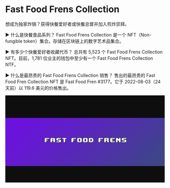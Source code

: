 # Fast Food Frens Collection

想成为独家炸锅？获得快餐爱好者或快餐总督并加入煎炸崇拜。

▶ 什么是快餐食品系列？
Fast Food Frens Collection 是一个 NFT（Non-fungible token）集合。存储在区块链上的数字艺术品集合。

▶ 有多少个快餐爱好者收藏代币？
总共有 5,523 个 Fast Food Frens Collection NFT。目前，1,781 位业主的钱包中至少有一个 Fast Food Frens Collection NTF。

▶ 什么是最昂贵的 Fast Food Frens Collection 销售？
售出的最昂贵的 Fast Food Fren Collection NFT 是 Fast Food Fren #3177。它于 2022-08-03（24 天前）以 119.6 美元的价格售出。

![nft](41231232213.png)
